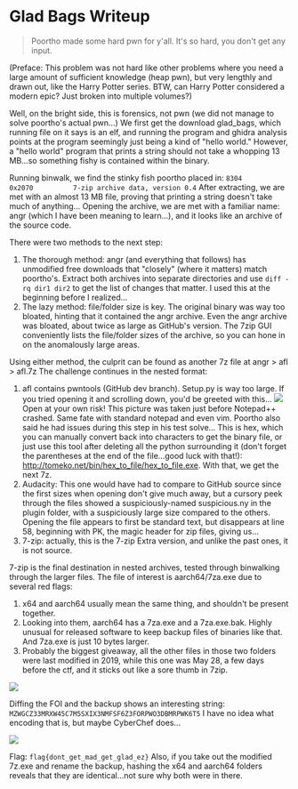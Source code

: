 ﻿# Glad Bags Writeup

>Poortho made some hard pwn for y'all. It's so hard, you don't get any input.

(Preface: This problem was not hard like other problems where you need a large amount of sufficient knowledge (heap pwn), but very lengthly and drawn out, like the Harry Potter series. BTW, can Harry Potter considered a modern epic? Just broken into multiple volumes?)

Well, on the bright side, this is forensics, not pwn (we did not manage to solve poortho's actual pwn...)
We first get the download glad_bags, which running file on it says is an elf,  and running the program and ghidra analysis points at the program seemingly just being a kind of "hello world."
However, a "hello world" program that prints a string should not take a whopping 13 MB...so something fishy is contained within the binary.

Running binwalk, we find the stinky fish poortho placed in:
```8304          0x2070          7-zip archive data, version 0.4```
After extracting, we are met with an almost 13 MB file, proving that printing a string doesn't take much of anything...
Opening the archive, we are met with a familiar name: angr (which I have been meaning to learn...), and it looks like an archive of the source code.

There were two methods to the next step:
1. The thorough method: angr (and everything that follows) has unmodified free downloads that "closely" (where it matters) match poortho's. Extract both archives into separate directories and use `diff -rq dir1 dir2` to get the list of changes that matter. I used this at the beginning before I realized...
2. The lazy method: file/folder size is key. The original binary was way too bloated, hinting that it contained the angr archive. Even the angr archive was bloated, about twice as large as GitHub's version. The 7zip GUI conveniently lists the file/folder sizes of the archive, so you can hone in on the anomalously large areas.

Using either method, the culprit can be found as another 7z file at angr > afl > afl.7z
The challenge continues in the nested format:

1. afl contains pwntools (GitHub dev branch). Setup.py is way too large. If you tried opening it and scrolling down, you'd be greeted with this...
![](https://cdn.discordapp.com/attachments/717493157440258048/717839149868122142/unknown.png)
Open at your own risk! This picture was taken just before Notepad++ crashed. Same fate with standard notepad and even vim. Poortho also said he had issues during this step in his test solve... This is hex, which you can manually convert back into characters to get the binary file, or just use this tool after deleting all the python surrounding it (don't forget the parentheses at the end of the file...good luck with that!): <http://tomeko.net/bin/hex_to_file/hex_to_file.exe>. With that, we get the next 7z.
2. Audacity: This one would have had to compare to GitHub source since the first sizes when opening don't give much away, but a cursory peek through the files showed a suspiciously-named suspicious.ny in the plugin folder, with a suspiciously large size compared to the others. Opening the file appears to first be standard text, but disappears at line 58, beginning with PK, the magic header for zip files, giving us...
3. 7-zip: actually, this is the 7-zip Extra version, and unlike the past ones, it is not source.

7-zip is the final destination in nested archives, tested through binwalking through the larger files. The file of interest is aarch64/7za.exe due to several red flags:
1. x64 and aarch64 usually mean the same thing, and shouldn't be present together.
2. Looking into them, aarch64 has a 7za.exe and a 7za.exe.bak. Highly unusual for released software to keep backup files of binaries like that. And 7za.exe is just 10 bytes larger.
3. Probably the biggest giveaway, all the other files in those two folders were last modified in 2019, while this one was May 28, a few days before the ctf, and it sticks out like a sore thumb in 7zip.

![](https://cdn.discordapp.com/attachments/717493157440258048/718657504845889576/unknown.png)

Diffing the FOI and the backup shows an interesting string: `MZWGCZ33MRXW45C7M5SXIX3NMFSF6Z3FORPWO3DBMRPWK6T5` I have no idea what encoding that is, but maybe CyberChef does...

![](https://cdn.discordapp.com/attachments/717493157440258048/718665238634823720/unknown.png)

Flag: `flag{dont_get_mad_get_glad_ez}`
Also, if you take out the modified 7z.exe and rename the backup, hashing the x64 and aarch64 folders reveals that they are identical...not sure why both were in there.
